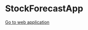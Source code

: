 # StockForecastApp


[Go to web application](https://simonebianco-stockforecastapp-main-o8gwpf.streamlitapp.com/ )


